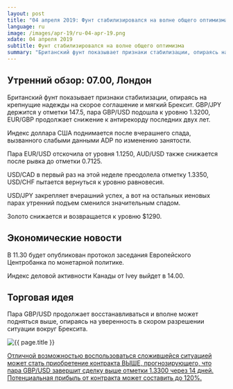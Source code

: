 ```yaml
---
layout: post
title: "04 апреля 2019: Фунт стабилизировался на волне общего оптимизма"
language: ru
image: /images/apr-19/ru-04-apr-19.png
xdate: 04 апреля 2019
subtitle: Фунт стабилизировался на волне общего оптимизма
summary: "Британский фунт показывает признаки стабилизации, опираясь на крепнущие надежды на скорое соглашение и мягкий Брексит. GBP/JPY держится у отметки 147.5, пара GBP/USD подошла к уровню 1.3200, EUR/GBP продолжает снижение к антирекорду последних двух лет"
---
```

## Утренний обзор: 07.00, Лондон
 
Британский фунт показывает признаки стабилизации, опираясь на крепнущие надежды на скорое соглашение и мягкий Брексит. GBP/JPY держится у отметки 147.5, пара GBP/USD подошла к уровню 1.3200, EUR/GBP продолжает снижение к антирекорду последних двух лет.

Индекс доллара США поднимается после вчерашнего спада, вызванного слабыми данными ADP по изменению занятости.

Пара EUR/USD отскочила от уровня 1.1250, AUD/USD также снижается после рывка до отметки 0.7125.

USD/CAD в первый раз на этой неделе преодолела отметку 1.3350, USD/CHF пытается вернуться к уровню равновесия.

USD/JPY закрепляет вчерашний успех, а вот на остальных иеновых парах утренний подъем сменился значительным спадом.

Золото снижается и возвращается к уровню $1290.
 
## Экономические новости
 
В 11.30 будет опубликован протокол заседания Европейского Центробанка по монетарной политике.

Индекс деловой активности Канады от Ivey выйдет в 14.00.
 
## Торговая идея
 
Пара GBP/USD продолжает восстанавливаться и вполне может подняться выше, опираясь на уверенность в скором разрешении ситуации вокруг Брексита.

<img src="{{ site.url }}/images/apr-19/ru-04-apr-19.png" alt="{{ page.title }}"  title="{{ page.title }}">

<a href="%LINK%%?currency=USD&amp;market=forex&underlying=frxGBPUSD&formname=higherlower&duration_amount=14&duration_units=d&amount=10&amount_type=stake&expiry_type=duration&barrier=1.3300" target="_blank" rel="noopener noreferrer nofollow">Отличной возможностью воспользоваться сложившейся ситуацией может стать приобретение контракта ВЫШЕ, прогнозирующего, что пара GBP/USD завершит сделку выше отметки 1.3300 через 14 дней. Потенциальная прибыль от контракта может составить до 120%.</a>
